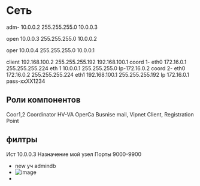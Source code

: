 # Сеть
adm- 10.0.0.2
     255.255.255.0
     10.0.0.3

open 10.0.0.3
     255.255.255.0
     10.0.0.2
     
oper 10.0.0.4
     255.255.255.0
     10.0.0.1

client 192.168.100.2
       255.255.255.192
       192.168.100.1
coord 1-
eth0
172.16.0.1
255.255.255.224
eth 1 
10.0.0.1
255.255.255.0
Ip-172.16.0.2
coord 2-
eth0
172.16.0.2
255.255.255.224
eth1
192.168.100.1
255.255.255.192
Ip 172.16.0.1
pass-xxXX1234

## Роли компонентов
Coor1,2 Coordinator HV-VA
OperCa Busnise mail, Vipnet Client, Registration Point
## филтры
Ист 10.0.0.3
Назначение мой узел
Порты 9000-9900
+ new уч admindb
+ ![image](https://github.com/Tanonagod/-VipNet-/assets/171233356/a41ee1b6-8d32-4544-9f73-0e406ad8a016)
+ 
